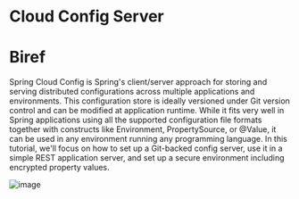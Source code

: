 # Cloud Config Server

# Biref
Spring Cloud Config is Spring's client/server approach for storing and serving distributed configurations across multiple applications and environments.
This configuration store is ideally versioned under Git version control and can be modified at application runtime.
While it fits very well in Spring applications using all the supported configuration file formats together with constructs like Environment, 
PropertySource, or @Value, it can be used in any environment running any programming language.
In this tutorial, we'll focus on how to set up a Git-backed config server, 
use it in a simple REST application server, and set up a secure environment including encrypted property values.

![image](https://user-images.githubusercontent.com/101938468/184625587-e48d610e-d34e-4369-add8-be266186d298.png)

